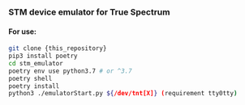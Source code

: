 ### STM device emulator for True Spectrum

#### For use:
``` sh
git clone {this_repository}
pip3 install poetry
cd stm_emulator
poetry env use python3.7 # or ^3.7
poetry shell
poetry install
python3 ./emulatorStart.py ${/dev/tnt[X]} (requirement tty0tty)
```
